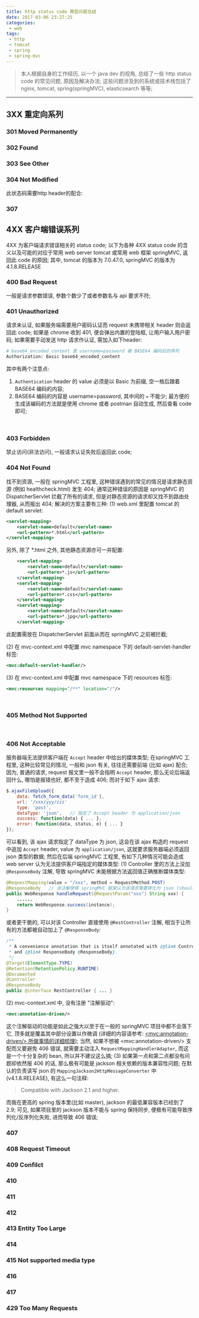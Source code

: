 ```yaml
---
title: http status code 典型问题总结
date: 2017-03-06 23:27:25
categories:
 - web
tags:
 - http
 - tomcat
 - spring
 - spring-mvc
---
```


> 本人根据自身的工作经历, 以一个 java dev 的视角, 总结了一些 http status code 的常见问题, 原因及解决办法;
这些问题涉及到的系统或技术栈包括了 nginx, tomcat, spring(springMVC), elasticsearch 等等;

<!--more-->

------

## **3XX 重定向系列**
### **301 Moved Permanently**
### **302 Found**
### **303 See Other**
### **304 Not Modified**
此状态码需要http header的配合:

### **307**
## **4XX 客户端错误系列**
4XX 为客户端请求错误相关的 status code;
以下为各种 4XX status code 的含义以及可能的对应于常用 web server tomcat 或常用 web 框架 springMVC, 返回此 code 的原因;
其中, tomcat 的版本为 7.0.47.0, springMVC 的版本为 4.1.8.RELEASE
&nbsp;
### **400 Bad Request**
一般是请求参数错误, 参数个数少了或者参数名与 api 要求不符;
&nbsp;
### **401 Unauthorized**
请求未认证, 如果服务端需要用户密码认证而 request 未携带相关 header 则会返回此 code;
如果是 chrome 收到 401, 便会弹出内置的登陆框, 让用户输入用户密码;
如果需要手动发送 http 请求作认证, 需加入如下header:
``` bash
# base64_encoded_content 是 username=password 被 BASE64 编码后的序列
Authorization: Basic base64_encoded_content
```
其中有两个注意点:

1. `Authentication` header 的 value 必须是以 Basic 为前缀, 空一格后跟着 BASE64 编码的内容;
2. BASE64 编码的内容是 username=password, 其中间的 `=` 不能少; 最方便的生成该编码的方法就是使用 chrome 或者 postman 自动生成, 然后查看 code 即可;

&nbsp;
### **403 Forbidden**
禁止访问(非法访问), 一般请求认证失败后返回此 code;
&nbsp;
### **404 Not Found**
找不到资源, 一般在 springMVC 工程里, 这种错误遇到的常见的情况是请求静态资源 (例如 healthcheck.html) 发生 404;
通常这种错误的原因是 springMVC 的 DispatcherServlet 拦截了所有的请求, 但是对静态资源的请求却又找不到路由处理器, 从而报出 404;
解决的方案主要有三种:
(1) web.xml 里配置 tomcat 的 default servlet:
``` xml
<servlet-mapping>
    <servlet-name>default</servlet-name>
    <url-pattern>*.html</url-pattern>
</servlet-mapping>
```
另外, 除了 *.html 之外, 其他静态资源亦可一并配置:
``` xml
    <servlet-mapping>
        <servlet-name>default</servlet-name>
        <url-pattern>*.js</url-pattern>
    </servlet-mapping>
    <servlet-mapping>
        <servlet-name>default</servlet-name>
        <url-pattern>*.css</url-pattern>
    </servlet-mapping>
    <servlet-mapping>
        <servlet-name>default</servlet-name>
        <url-pattern>*.jpg</url-pattern>
    </servlet-mapping>
```
此配置需放在 DispatcherServlet 前面从而在 springMVC 之前被拦截;

(2) 在 mvc-context.xml 中配置 mvc namespace 下的 default-servlet-handler 标签:
``` xml
<mvc:default-servlet-handler/> 
```

(3) 在 mvc-context.xml 中配置 mvc namespace 下的 resources 标签:
``` xml
<mvc:resources mapping="/**" location="/"/>
```
&nbsp;
### **405 Method Not Supported**
&nbsp;
### **406 Not Acceptable**
服务器端无法提供客户端在 `Accept` header 中给出的媒体类型; 在springMVC 工程里, 这种比较常见的情况, 一般和 json 有关, 往往还需要前端 (比如 ajax) 配合; 因为, 普通的请求, request 报文里一般不会指明 `Accept` header, 那么无论后端返回什么, 哪怕是报错也好, 都不至于造成 406; 而对于如下 ajax 请求:
``` javascript
$.ajaxFileUpload({
    data: fetch_form_data('form_id'),
    url: '/xxx/yyy/zzz'
    type: 'post',
    dataType: 'json',   // 指定了 Accept header 为 application/json
    success: function(data) { ... },
    error: function(data, status, e) { ... }
});
```
可以看到, 该 ajax 请求指定了 dataType 为 json, 这会在该 ajax 构造的 request 中追加 `Accept` header, value 为 `application/json`, 这就要求服务器端必须返回 json 类型的数据;
然后在后端 springMVC 工程里, 有如下几种情况可能会造成 web server 认为无法提供客户端指定的媒体类型:
(1) Controller 里的方法上没加 `@ResponseBody` 注解, 导致 springMVC 未能根据方法返回值正确推断媒体类型:
``` java
@RequestMapping(value = "/xxx", method = RequestMethod.POST)
@ResponseBody   // 该注解使得 springMVC 框架认为该请求需要转化为 json (should be bound to the web response body)
public WebResponse handleRequest(@RequestParam("xxx") String xxx) {
    ......
    return WebResponse.success(instance);
}    
```
或者更干脆的, 可以对该 Controller 直接使用 `@RestController` 注解, 相当于让所有的方法都被自动加上了 `@ResponseBody`:
``` java
/**
 * A convenience annotation that is itself annotated with {@link Controller @Controller}
 * and {@link ResponseBody @ResponseBody}.
 */
@Target(ElementType.TYPE)
@Retention(RetentionPolicy.RUNTIME)
@Documented
@Controller
@ResponseBody
public @interface RestController { ... }
```
(2) mvc-context.xml 中, 没有注册 "注解驱动":
``` xml
<mvc:annotation-driven/>
```
这个注解驱动的功能是如此之强大以至于在一般的 springMVC 项目中都不会落下它, 顶多就是覆盖其中部分设置以作微调 (详细的内容请参考: [&lt;mvc:annotation-driven/&gt; 所做事情的详细梳理]());
当然, 如果不想被 &lt;mvc:annotation-driven/&gt; 支配而又要避免 406 错误, 就需要主动注入 `RequestMappingHandlerAdapter`, 而这是一个十分复杂的 bean, 所以并不建议这么搞;
(3) 如果第一点和第二点都没有问题却依然报 406 的话, 那么极有可能是 jackson 相关依赖的版本兼容性问题; 在默认的负责读写 json 的 `MappingJackson2HttpMessageConverter` 中 (v4.1.8.RELEASE), 有这么一句注释:
> Compatible with Jackson 2.1 and higher.

而我在更高的 spring 版本里(比如 master), jackson 的最低兼容版本已经到了 2.9; 可见, 如果项目里的 jackson 版本不能与 spring 保持同步, 便极有可能导致序列化/反序列化失败, 进而导致 406 错误;
&nbsp;
### **407**
### **408 Request Timeout**
### **409 Confilct**
### **410**
### **411**
### **412**
### **413 Entity Too Large**
### **414**
### **415 Not supported media type**
### **416**
### **417**
### **429 Too Many Requests**

